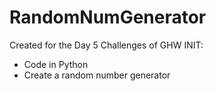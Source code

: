 # RandomNumGenerator

Created for the Day 5 Challenges of GHW INIT:
- Code in Python
- Create a random number generator
